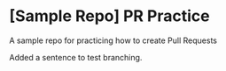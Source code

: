 # [Sample Repo] PR Practice
A sample repo for practicing how to create Pull Requests

Added a sentence to test branching.
